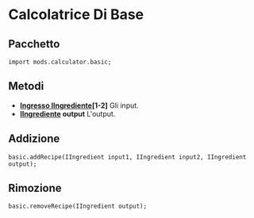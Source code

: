 # Calcolatrice Di Base

## Pacchetto
```zenscript
import mods.calculator.basic;
```

## Metodi

- **[Ingresso IIngrediente](/Vanilla/Variable_Types/IIngredient/)[1-2]** Gli input.
- **[IIngrediente](/Vanilla/Variable_Types/IIngredient/) output** L'output.

## Addizione
```zenscript
basic.addRecipe(IIngredient input1, IIngredient input2, IIngredient output);
```

## Rimozione
```zenscript
basic.removeRecipe(IIngredient output);
```
